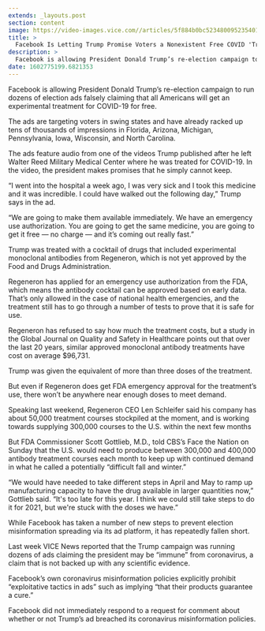 ```yaml
--- 
extends: _layouts.post 
section: content 
image: https://video-images.vice.com//articles/5f884b0bc523480095235401/lede/1602772985148-ap20289048359739.jpeg?image-resize-opts=Y3JvcD0xeHc6MC44NDE0eGg7MHh3LDAuMDU1NHhoJnJlc2l6ZT0xMjAwOiomcmVzaXplPTEyMDA6Kg 
title: > 
  Facebook Is Letting Trump Promise Voters a Nonexistent Free COVID 'Treatment' 
description: > 
  Facebook is allowing President Donald Trump’s re-election campaign to run dozens of election ads falsely claiming that all Americans will get an experimental treatment for COVID-19 for free.The ads feature audio from one of the videos Trump published after he left Walter Reed Military Medical Center where he was treated for COVID-19.“I went into the hospital a week ago, I was very sick and I took this medicine and it was incredible.Trump was given the equivalent of more than three doses of the treatment.But even if Regeneron does get FDA emergency approval for the treatment’s use, there won’t be anywhere near enough doses to meet demand. 
date: 1602775199.6821353 
--- 
```

Facebook is allowing President Donald Trump’s re-election campaign to run dozens of election ads falsely claiming that all Americans will get an experimental treatment for COVID-19 for free.

The ads are targeting voters in swing states and have already racked up tens of thousands of impressions in Florida, Arizona, Michigan, Pennsylvania, Iowa, Wisconsin, and North Carolina.

The ads feature audio from one of the videos Trump published after he left Walter Reed Military Medical Center where he was treated for COVID-19. In the video, the president makes promises that he simply cannot keep.

“I went into the hospital a week ago, I was very sick and I took this medicine and it was incredible. I could have walked out the following day,” Trump says in the ad.

“We are going to make them available immediately. We have an emergency use authorization. You are going to get the same medicine, you are going to get it free — no charge — and it’s coming out really fast.”

Trump was treated with a cocktail of drugs that included experimental monoclonal antibodies from Regeneron, which is not yet approved by the Food and Drugs Administration.

Regeneron has applied for an emergency use authorization from the FDA, which means the antibody cocktail can be approved based on early data. That’s only allowed in the case of national health emergencies, and the treatment still has to go through a number of tests to prove that it is safe for use.

Regeneron has refused to say how much the treatment costs, but a study in the Global Journal on Quality and Safety in Healthcare points out that over the last 20 years, similar approved monoclonal antibody treatments have cost on average $96,731.

Trump was given the equivalent of more than three doses of the treatment.

But even if Regeneron does get FDA emergency approval for the treatment’s use, there won’t be anywhere near enough doses to meet demand.

Speaking last weekend, Regeneron CEO Len Schleifer said his company has about 50,000 treatment courses stockpiled at the moment, and is working towards supplying 300,000 courses to the U.S. within the next few months

But FDA Commissioner Scott Gottlieb, M.D., told CBS’s Face the Nation on Sunday that the U.S. would need to produce between 300,000 and 400,000 antibody treatment courses each month to keep up with continued demand in what he called a potentially “difficult fall and winter.”

“We would have needed to take different steps in April and May to ramp up manufacturing capacity to have the drug available in larger quantities now,” Gottlieb said. “It's too late for this year. I think we could still take steps to do it for 2021, but we're stuck with the doses we have.”

While Facebook has taken a number of new steps to prevent election misinformation spreading via its ad platform, it has repeatedly fallen short.

Last week VICE News reported that the Trump campaign was running dozens of ads claiming the president may be “immune” from coronavirus, a claim that is not backed up with any scientific evidence.

Facebook’s own coronavirus misinformation policies explicitly prohibit “exploitative tactics in ads” such as implying “that their products guarantee a cure.”

Facebook did not immediately respond to a request for comment about whether or not Trump’s ad breached its coronavirus misinformation policies.